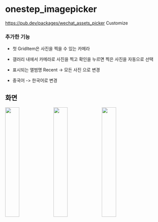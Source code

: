 # onestep_imagepicker

https://pub.dev/packages/wechat_assets_picker Customize

### 추가한 기능 
- 첫 GridItem은 사진을 찍을 수 있는 카메라

- 갤러리 내에서 카메라로 사진을 찍고 확인을 누르면 찍은 사진을 자동으로 선택

- 표시되는 앨범명 Recent -> 모든 사진 으로 변경

- 중국어 -> 한국어로 변경

## 화면
<img src = "https://user-images.githubusercontent.com/50417461/180222422-79137676-5552-479f-a91b-798c8069c5f6.png" width="30%" height="30%"> <img src = "https://user-images.githubusercontent.com/50417461/180220844-d9fcbd51-1fdf-4b99-b928-b95a3a3db8c9.png" width="30%" height="30%">
<img src = "https://user-images.githubusercontent.com/50417461/180220858-6d9378bd-db43-413f-8a36-0f7d7a3258b5.png" width="30%" height="30%">
